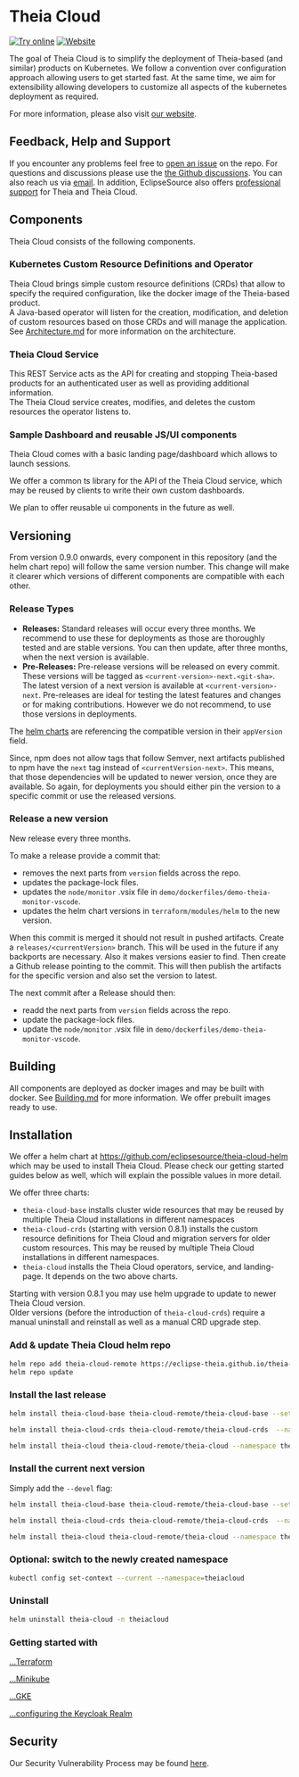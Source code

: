 # Theia Cloud

[![Try online](https://img.shields.io/badge/Try_Theia_Cloud-online-blue?logo=icloud&logoColor=f5f5f5)](https://try.theia-cloud.io/) [![Website](https://img.shields.io/badge/Website-black?style=flat&color=blue)](https://theia-cloud.io/)

The goal of Theia Cloud is to simplify the deployment of Theia-based (and similar) products on Kubernetes. We follow a convention over configuration approach allowing users to get started fast. At the same time, we aim for extensibility allowing developers to customize all aspects of the kubernetes deployment as required.

For more information, please also visit [our website](https://theia-cloud.io/).

## Feedback, Help and Support

If you encounter any problems feel free to [open an issue](https://github.com/eclipsesource/theia-cloud/issues/new/choose) on the repo.
For questions and discussions please use the [the Github discussions](https://github.com/eclipsesource/theia-cloud/discussions).
You can also reach us via [email](mailto:support@theia-cloud.io?subject=Theia_Cloud).
In addition, EclipseSource also offers [professional support](https://eclipsesource.com/services/developer-support/) for Theia and Theia Cloud.

## Components

Theia Cloud consists of the following components.

### Kubernetes Custom Resource Definitions and Operator

Theia Cloud brings simple custom resource definitions (CRDs) that allow to specify the required configuration, like the docker image of the Theia-based product.\
A Java-based operator will listen for the creation, modification, and deletion of custom resources based on those CRDs and will manage the application.\
See [Architecture.md](documentation/Architecture.md) for more information on the architecture.

### Theia Cloud Service

This REST Service acts as the API for creating and stopping Theia-based products for an authenticated user as well as providing additional information.\
The Theia Cloud service creates, modifies, and deletes the custom resources the operator listens to.

### Sample Dashboard and reusable JS/UI components

Theia Cloud comes with a basic landing page/dashboard which allows to launch sessions.

We offer a common ts library for the API of the Theia Cloud service, which may be reused by clients to write their own custom dashboards.

We plan to offer reusable ui components in the future as well.

## Versioning

From version 0.9.0 onwards, every component in this repository (and the helm chart repo) will follow the same version number. This change will make it clearer which versions of different components are compatible with each other.

### Release Types

- **Releases:** Standard releases will occur every three months. We recommend to use these for deployments as those are thoroughly tested and are stable versions. You can then update, after three months, when the next version is available.
- **Pre-Releases:** Pre-release versions will be released on every commit. These versions will be tagged as `<current-version>-next.<git-sha>`. The latest version of a next version is available at `<current-version>-next`. Pre-releases are ideal for testing the latest features and changes or for making contributions. However we do not recommend, to use those versions in deployments.

The [helm charts](https://github.com/eclipsesource/theia-cloud-helm) are referencing the compatible version in their `appVersion` field.

Since, npm does not allow tags that follow Semver, next artifacts published to npm have the `next` tag instead of `<currentVersion-next>`.
This means, that those dependencies will be updated to newer version, once they are available. So again, for deployments you should either pin the version to a specific commit or use the released versions.

### Release a new version

New release every three months.

To make a release provide a commit that:

- removes the next parts from `version` fields across the repo.
- updates the package-lock files.
- updates the `node/monitor` .vsix file in `demo/dockerfiles/demo-theia-monitor-vscode`.
- updates the helm chart versions in `terraform/modules/helm` to the new version.

When this commit is merged it should not result in pushed artifacts.
Create a `releases/<currentVersion>` branch. This will be used in the future if any backports are necessary. Also it makes versions easier to find.
Then create a Github release pointing to the commit. This will then publish the artifacts for the specific version and also set the version to latest.

The next commit after a Release should then:

- readd the next parts from `version` fields across the repo.
- update the package-lock files.
- update the `node/monitor` .vsix file in `demo/dockerfiles/demo-theia-monitor-vscode`.

## Building

All components are deployed as docker images and may be built with docker. See [Building.md](documentation/Building.md) for more information. We offer prebuilt images ready to use.

## Installation

We offer a helm chart at <https://github.com/eclipsesource/theia-cloud-helm> which may be used to install Theia Cloud. Please check our getting started guides below as well, which will explain the possible values in more detail.

We offer three charts:

- `theia-cloud-base` installs cluster wide resources that may be reused by multiple Theia Cloud installations in different namespaces
- `theia-cloud-crds` (starting with version 0.8.1) installs the custom resource definitions for Theia Cloud and migration servers for older custom resources. This may be reused by multiple Theia Cloud installations in different namespaces.
- `theia-cloud` installs the Theia Cloud operators, service, and landing-page. It depends on the two above charts.

Starting with version 0.8.1 you may use helm upgrade to update to newer Theia Cloud version.\
Older versions (before the introduction of `theia-cloud-crds`) require a manual uninstall and reinstall as well as a manual CRD upgrade step.

### Add & update Theia Cloud helm repo

```bash
helm repo add theia-cloud-remote https://eclipse-theia.github.io/theia-cloud-helm
helm repo update
```

### Install the last release

```bash
helm install theia-cloud-base theia-cloud-remote/theia-cloud-base --set issuer.email=your-mail@example.com

helm install theia-cloud-crds theia-cloud-remote/theia-cloud-crds  --namespace theiacloud --create-namespace

helm install theia-cloud theia-cloud-remote/theia-cloud --namespace theiacloud
```

### Install the current next version

Simply add the `--devel` flag:

```bash
helm install theia-cloud-base theia-cloud-remote/theia-cloud-base --set issuer.email=your-mail@example.com --devel

helm install theia-cloud-crds theia-cloud-remote/theia-cloud-crds  --namespace theiacloud --create-namespace --devel

helm install theia-cloud theia-cloud-remote/theia-cloud --namespace theiacloud --devel
```

### Optional: switch to the newly created namespace

```bash
kubectl config set-context --current --namespace=theiacloud
```

### Uninstall

```bash
helm uninstall theia-cloud -n theiacloud
```

### Getting started with

[...Terraform](terraform/terraform.md)

[...Minikube](documentation/platforms/Minikube.md)

[...GKE](terraform/terraform.md#google-kubernetes-engine)

[...configuring the Keycloak Realm](documentation/Keycloak.md)

## Security

Our Security Vulnerability Process may be found [here](SECURITY.md).
